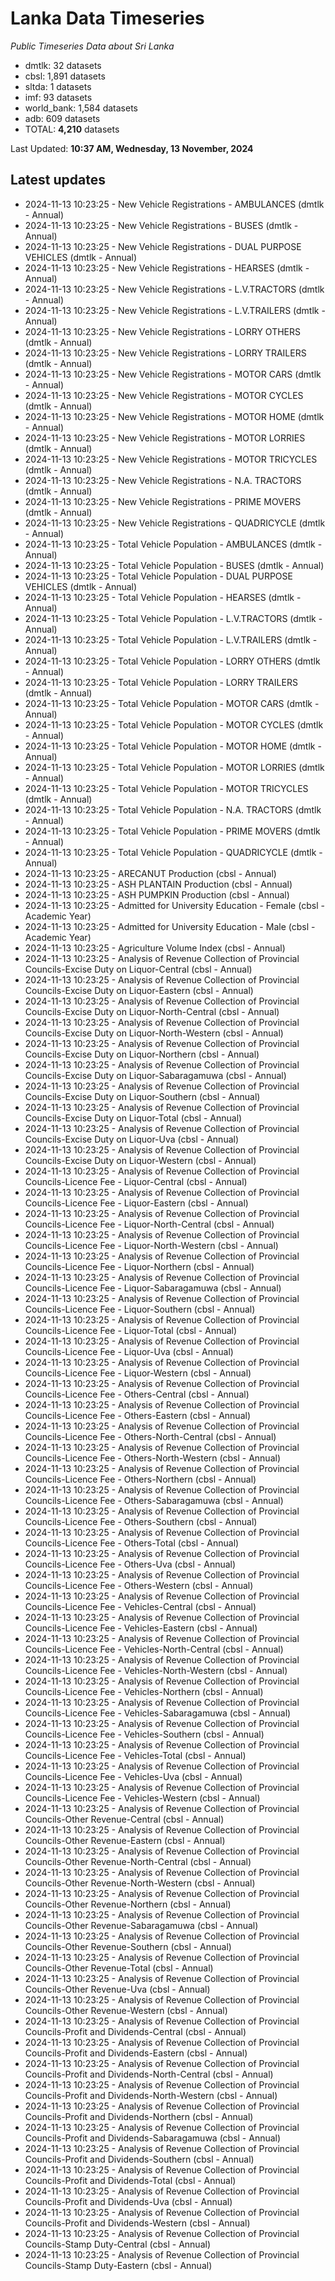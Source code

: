 # Lanka Data Timeseries
*Public Timeseries Data about Sri Lanka*

* dmtlk: 32 datasets
* cbsl: 1,891 datasets
* sltda: 1 datasets
* imf: 93 datasets
* world_bank: 1,584 datasets
* adb: 609 datasets
* TOTAL: **4,210** datasets

Last Updated: **10:37 AM, Wednesday, 13 November, 2024**

## Latest updates

* 2024-11-13 10:23:25 - New Vehicle Registrations - AMBULANCES (dmtlk - Annual)
* 2024-11-13 10:23:25 - New Vehicle Registrations - BUSES (dmtlk - Annual)
* 2024-11-13 10:23:25 - New Vehicle Registrations - DUAL PURPOSE VEHICLES (dmtlk - Annual)
* 2024-11-13 10:23:25 - New Vehicle Registrations - HEARSES (dmtlk - Annual)
* 2024-11-13 10:23:25 - New Vehicle Registrations - L.V.TRACTORS (dmtlk - Annual)
* 2024-11-13 10:23:25 - New Vehicle Registrations - L.V.TRAILERS (dmtlk - Annual)
* 2024-11-13 10:23:25 - New Vehicle Registrations - LORRY OTHERS (dmtlk - Annual)
* 2024-11-13 10:23:25 - New Vehicle Registrations - LORRY TRAILERS (dmtlk - Annual)
* 2024-11-13 10:23:25 - New Vehicle Registrations - MOTOR CARS (dmtlk - Annual)
* 2024-11-13 10:23:25 - New Vehicle Registrations - MOTOR CYCLES (dmtlk - Annual)
* 2024-11-13 10:23:25 - New Vehicle Registrations - MOTOR HOME (dmtlk - Annual)
* 2024-11-13 10:23:25 - New Vehicle Registrations - MOTOR LORRIES (dmtlk - Annual)
* 2024-11-13 10:23:25 - New Vehicle Registrations - MOTOR TRICYCLES (dmtlk - Annual)
* 2024-11-13 10:23:25 - New Vehicle Registrations - N.A. TRACTORS (dmtlk - Annual)
* 2024-11-13 10:23:25 - New Vehicle Registrations - PRIME MOVERS (dmtlk - Annual)
* 2024-11-13 10:23:25 - New Vehicle Registrations - QUADRICYCLE (dmtlk - Annual)
* 2024-11-13 10:23:25 - Total Vehicle Population - AMBULANCES (dmtlk - Annual)
* 2024-11-13 10:23:25 - Total Vehicle Population - BUSES (dmtlk - Annual)
* 2024-11-13 10:23:25 - Total Vehicle Population - DUAL PURPOSE VEHICLES (dmtlk - Annual)
* 2024-11-13 10:23:25 - Total Vehicle Population - HEARSES (dmtlk - Annual)
* 2024-11-13 10:23:25 - Total Vehicle Population - L.V.TRACTORS (dmtlk - Annual)
* 2024-11-13 10:23:25 - Total Vehicle Population - L.V.TRAILERS (dmtlk - Annual)
* 2024-11-13 10:23:25 - Total Vehicle Population - LORRY OTHERS (dmtlk - Annual)
* 2024-11-13 10:23:25 - Total Vehicle Population - LORRY TRAILERS (dmtlk - Annual)
* 2024-11-13 10:23:25 - Total Vehicle Population - MOTOR CARS (dmtlk - Annual)
* 2024-11-13 10:23:25 - Total Vehicle Population - MOTOR CYCLES (dmtlk - Annual)
* 2024-11-13 10:23:25 - Total Vehicle Population - MOTOR HOME (dmtlk - Annual)
* 2024-11-13 10:23:25 - Total Vehicle Population - MOTOR LORRIES (dmtlk - Annual)
* 2024-11-13 10:23:25 - Total Vehicle Population - MOTOR TRICYCLES (dmtlk - Annual)
* 2024-11-13 10:23:25 - Total Vehicle Population - N.A. TRACTORS (dmtlk - Annual)
* 2024-11-13 10:23:25 - Total Vehicle Population - PRIME MOVERS (dmtlk - Annual)
* 2024-11-13 10:23:25 - Total Vehicle Population - QUADRICYCLE (dmtlk - Annual)
* 2024-11-13 10:23:25 - ARECANUT Production (cbsl - Annual)
* 2024-11-13 10:23:25 - ASH PLANTAIN Production (cbsl - Annual)
* 2024-11-13 10:23:25 - ASH PUMPKIN Production (cbsl - Annual)
* 2024-11-13 10:23:25 - Admitted for University Education - Female (cbsl - Academic Year)
* 2024-11-13 10:23:25 - Admitted for University Education - Male (cbsl - Academic Year)
* 2024-11-13 10:23:25 - Agriculture Volume Index (cbsl - Annual)
* 2024-11-13 10:23:25 - Analysis of Revenue Collection of Provincial Councils-Excise Duty on Liquor-Central (cbsl - Annual)
* 2024-11-13 10:23:25 - Analysis of Revenue Collection of Provincial Councils-Excise Duty on Liquor-Eastern (cbsl - Annual)
* 2024-11-13 10:23:25 - Analysis of Revenue Collection of Provincial Councils-Excise Duty on Liquor-North-Central (cbsl - Annual)
* 2024-11-13 10:23:25 - Analysis of Revenue Collection of Provincial Councils-Excise Duty on Liquor-North-Western (cbsl - Annual)
* 2024-11-13 10:23:25 - Analysis of Revenue Collection of Provincial Councils-Excise Duty on Liquor-Northern (cbsl - Annual)
* 2024-11-13 10:23:25 - Analysis of Revenue Collection of Provincial Councils-Excise Duty on Liquor-Sabaragamuwa (cbsl - Annual)
* 2024-11-13 10:23:25 - Analysis of Revenue Collection of Provincial Councils-Excise Duty on Liquor-Southern (cbsl - Annual)
* 2024-11-13 10:23:25 - Analysis of Revenue Collection of Provincial Councils-Excise Duty on Liquor-Total (cbsl - Annual)
* 2024-11-13 10:23:25 - Analysis of Revenue Collection of Provincial Councils-Excise Duty on Liquor-Uva (cbsl - Annual)
* 2024-11-13 10:23:25 - Analysis of Revenue Collection of Provincial Councils-Excise Duty on Liquor-Western (cbsl - Annual)
* 2024-11-13 10:23:25 - Analysis of Revenue Collection of Provincial Councils-Licence Fee - Liquor-Central (cbsl - Annual)
* 2024-11-13 10:23:25 - Analysis of Revenue Collection of Provincial Councils-Licence Fee - Liquor-Eastern (cbsl - Annual)
* 2024-11-13 10:23:25 - Analysis of Revenue Collection of Provincial Councils-Licence Fee - Liquor-North-Central (cbsl - Annual)
* 2024-11-13 10:23:25 - Analysis of Revenue Collection of Provincial Councils-Licence Fee - Liquor-North-Western (cbsl - Annual)
* 2024-11-13 10:23:25 - Analysis of Revenue Collection of Provincial Councils-Licence Fee - Liquor-Northern (cbsl - Annual)
* 2024-11-13 10:23:25 - Analysis of Revenue Collection of Provincial Councils-Licence Fee - Liquor-Sabaragamuwa (cbsl - Annual)
* 2024-11-13 10:23:25 - Analysis of Revenue Collection of Provincial Councils-Licence Fee - Liquor-Southern (cbsl - Annual)
* 2024-11-13 10:23:25 - Analysis of Revenue Collection of Provincial Councils-Licence Fee - Liquor-Total (cbsl - Annual)
* 2024-11-13 10:23:25 - Analysis of Revenue Collection of Provincial Councils-Licence Fee - Liquor-Uva (cbsl - Annual)
* 2024-11-13 10:23:25 - Analysis of Revenue Collection of Provincial Councils-Licence Fee - Liquor-Western (cbsl - Annual)
* 2024-11-13 10:23:25 - Analysis of Revenue Collection of Provincial Councils-Licence Fee - Others-Central (cbsl - Annual)
* 2024-11-13 10:23:25 - Analysis of Revenue Collection of Provincial Councils-Licence Fee - Others-Eastern (cbsl - Annual)
* 2024-11-13 10:23:25 - Analysis of Revenue Collection of Provincial Councils-Licence Fee - Others-North-Central (cbsl - Annual)
* 2024-11-13 10:23:25 - Analysis of Revenue Collection of Provincial Councils-Licence Fee - Others-North-Western (cbsl - Annual)
* 2024-11-13 10:23:25 - Analysis of Revenue Collection of Provincial Councils-Licence Fee - Others-Northern (cbsl - Annual)
* 2024-11-13 10:23:25 - Analysis of Revenue Collection of Provincial Councils-Licence Fee - Others-Sabaragamuwa (cbsl - Annual)
* 2024-11-13 10:23:25 - Analysis of Revenue Collection of Provincial Councils-Licence Fee - Others-Southern (cbsl - Annual)
* 2024-11-13 10:23:25 - Analysis of Revenue Collection of Provincial Councils-Licence Fee - Others-Total (cbsl - Annual)
* 2024-11-13 10:23:25 - Analysis of Revenue Collection of Provincial Councils-Licence Fee - Others-Uva (cbsl - Annual)
* 2024-11-13 10:23:25 - Analysis of Revenue Collection of Provincial Councils-Licence Fee - Others-Western (cbsl - Annual)
* 2024-11-13 10:23:25 - Analysis of Revenue Collection of Provincial Councils-Licence Fee - Vehicles-Central (cbsl - Annual)
* 2024-11-13 10:23:25 - Analysis of Revenue Collection of Provincial Councils-Licence Fee - Vehicles-Eastern (cbsl - Annual)
* 2024-11-13 10:23:25 - Analysis of Revenue Collection of Provincial Councils-Licence Fee - Vehicles-North-Central (cbsl - Annual)
* 2024-11-13 10:23:25 - Analysis of Revenue Collection of Provincial Councils-Licence Fee - Vehicles-North-Western (cbsl - Annual)
* 2024-11-13 10:23:25 - Analysis of Revenue Collection of Provincial Councils-Licence Fee - Vehicles-Northern (cbsl - Annual)
* 2024-11-13 10:23:25 - Analysis of Revenue Collection of Provincial Councils-Licence Fee - Vehicles-Sabaragamuwa (cbsl - Annual)
* 2024-11-13 10:23:25 - Analysis of Revenue Collection of Provincial Councils-Licence Fee - Vehicles-Southern (cbsl - Annual)
* 2024-11-13 10:23:25 - Analysis of Revenue Collection of Provincial Councils-Licence Fee - Vehicles-Total (cbsl - Annual)
* 2024-11-13 10:23:25 - Analysis of Revenue Collection of Provincial Councils-Licence Fee - Vehicles-Uva (cbsl - Annual)
* 2024-11-13 10:23:25 - Analysis of Revenue Collection of Provincial Councils-Licence Fee - Vehicles-Western (cbsl - Annual)
* 2024-11-13 10:23:25 - Analysis of Revenue Collection of Provincial Councils-Other Revenue-Central (cbsl - Annual)
* 2024-11-13 10:23:25 - Analysis of Revenue Collection of Provincial Councils-Other Revenue-Eastern (cbsl - Annual)
* 2024-11-13 10:23:25 - Analysis of Revenue Collection of Provincial Councils-Other Revenue-North-Central (cbsl - Annual)
* 2024-11-13 10:23:25 - Analysis of Revenue Collection of Provincial Councils-Other Revenue-North-Western (cbsl - Annual)
* 2024-11-13 10:23:25 - Analysis of Revenue Collection of Provincial Councils-Other Revenue-Northern (cbsl - Annual)
* 2024-11-13 10:23:25 - Analysis of Revenue Collection of Provincial Councils-Other Revenue-Sabaragamuwa (cbsl - Annual)
* 2024-11-13 10:23:25 - Analysis of Revenue Collection of Provincial Councils-Other Revenue-Southern (cbsl - Annual)
* 2024-11-13 10:23:25 - Analysis of Revenue Collection of Provincial Councils-Other Revenue-Total (cbsl - Annual)
* 2024-11-13 10:23:25 - Analysis of Revenue Collection of Provincial Councils-Other Revenue-Uva (cbsl - Annual)
* 2024-11-13 10:23:25 - Analysis of Revenue Collection of Provincial Councils-Other Revenue-Western (cbsl - Annual)
* 2024-11-13 10:23:25 - Analysis of Revenue Collection of Provincial Councils-Profit and Dividends-Central (cbsl - Annual)
* 2024-11-13 10:23:25 - Analysis of Revenue Collection of Provincial Councils-Profit and Dividends-Eastern (cbsl - Annual)
* 2024-11-13 10:23:25 - Analysis of Revenue Collection of Provincial Councils-Profit and Dividends-North-Central (cbsl - Annual)
* 2024-11-13 10:23:25 - Analysis of Revenue Collection of Provincial Councils-Profit and Dividends-North-Western (cbsl - Annual)
* 2024-11-13 10:23:25 - Analysis of Revenue Collection of Provincial Councils-Profit and Dividends-Northern (cbsl - Annual)
* 2024-11-13 10:23:25 - Analysis of Revenue Collection of Provincial Councils-Profit and Dividends-Sabaragamuwa (cbsl - Annual)
* 2024-11-13 10:23:25 - Analysis of Revenue Collection of Provincial Councils-Profit and Dividends-Southern (cbsl - Annual)
* 2024-11-13 10:23:25 - Analysis of Revenue Collection of Provincial Councils-Profit and Dividends-Total (cbsl - Annual)
* 2024-11-13 10:23:25 - Analysis of Revenue Collection of Provincial Councils-Profit and Dividends-Uva (cbsl - Annual)
* 2024-11-13 10:23:25 - Analysis of Revenue Collection of Provincial Councils-Profit and Dividends-Western (cbsl - Annual)
* 2024-11-13 10:23:25 - Analysis of Revenue Collection of Provincial Councils-Stamp Duty-Central (cbsl - Annual)
* 2024-11-13 10:23:25 - Analysis of Revenue Collection of Provincial Councils-Stamp Duty-Eastern (cbsl - Annual)